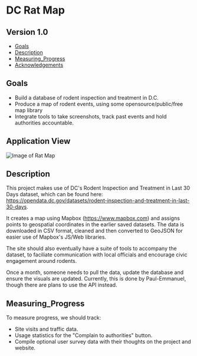 # DC Rat Map
## Version 1.0

- [Goals](#goals)
- [Description](#description)
- [Measuring_Progress](#measuring_progress)
- [Acknowledgements](#acknowledgements)

## Goals

- Build a database of rodent inspection and treatment in D.C. 
- Produce a map of rodent events, using some opensource/public/free map library
- Integrate tools to take screenshots, track past events and hold authorities accountable. 

## Application View

![Image of Rat Map](DCRatMap/DCRatMap_Photo1.png)

## Description 

This project makes use of DC's Rodent Inspection and Treatment in Last 30 Days dataset, which can be found here: https://opendata.dc.gov/datasets/rodent-inspection-and-treatment-in-last-30-days. 

It creates a map using Mapbox (https://www.mapbox.com) and assigns points to geospatial coordinates in the earlier saved datasets. The data is downloaded in CSV format, cleaned and then converted to GeoJSON for easier use of Mapbox's JS/Web libraries. 

The site should also eventually have a suite of tools to accompany the dataset, to faciliate communication with local officials and encourage civic engagement around rodents. 

Once a month, someone needs to pull the data, update the database and ensure the visuals are updated. Currently, this is done by Paul-Emmanuel, though there are plans to use the API instead. 

## Measuring_Progress

To measure progress, we should track: 
- Site visits and traffic data.
- Usage statistics for the "Complain to authorities" button. 
- Compile optional user survey data with their thoughts on the project and website. 
